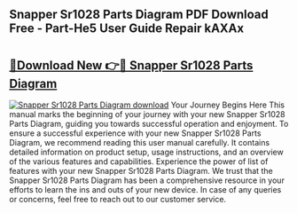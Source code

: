 ## Snapper Sr1028 Parts Diagram PDF Download Free - Part-He5 User Guide Repair kAXAx

# <h2><a href="http://dfj8af0.blite.top/?on=Snapper+Sr1028+Parts+Diagram">🔗Download New 👉🔴 Snapper Sr1028 Parts Diagram</a></h2>

[![Snapper Sr1028 Parts Diagram download](https://i.imgur.com/lujVjoI.png)](http://dfj8af0.blite.top/?on=Snapper+Sr1028+Parts+Diagram)
Your Journey Begins Here This manual marks the beginning of your journey with your new Snapper Sr1028 Parts Diagram, guiding you towards successful operation and enjoyment. To ensure a successful experience with your new Snapper Sr1028 Parts Diagram, we recommend reading this user manual carefully. It contains detailed information on product setup, usage instructions, and an overview of the various features and capabilities. Experience the power of list of features with your new Snapper Sr1028 Parts Diagram. We trust that the Snapper Sr1028 Parts Diagram has been a comprehensive resource in your efforts to learn the ins and outs of your new device. In case of any queries or concerns, feel free to reach out to our customer service.
